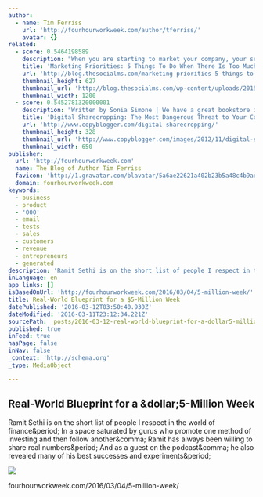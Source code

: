 ```yaml
---
author:
  - name: Tim Ferriss
    url: 'http://fourhourworkweek.com/author/tferriss/'
    avatar: {}
related:
  - score: 0.5464198589
    description: "When you are starting to market your company, your services or yourself on social media or elsewhere, there are many things to learn and even more things you can try. Most of them probably won't work - but you need to try a lot to find some things that do work."
    title: 'Marketing Priorities: 5 Things To Do When There Is Too Much To Do'
    url: 'http://blog.thesocialms.com/marketing-priorities-5-things-to-do-when-there-is-too-much-to-do/'
    thumbnail_height: 627
    thumbnail_url: 'http://blog.thesocialms.com/wp-content/uploads/2015/07/Marketing-Priorities.png'
    thumbnail_width: 1200
  - score: 0.5452781320000001
    description: "Written by Sonia Simone | We have a great bookstore in my town - the kind of place you picture in your mind when you think of a great independent bookshop. It's perfect for browsing, with lots of comfy chairs to relax in. The books are displayed enticingly."
    title: 'Digital Sharecropping: The Most Dangerous Threat to Your Content Marketing Strategy - Copyblogger'
    url: 'http://www.copyblogger.com/digital-sharecropping/'
    thumbnail_height: 328
    thumbnail_url: 'http://www.copyblogger.com/images/2012/11/digital-sharecropping.jpg'
    thumbnail_width: 650
publisher:
  url: 'http://fourhourworkweek.com'
  name: The Blog of Author Tim Ferriss
  favicon: 'http://1.gravatar.com/blavatar/5a6ae22621a402b23b5a48c4b9aea05c?s=16'
  domain: fourhourworkweek.com
keywords:
  - business
  - product
  - '000'
  - email
  - tests
  - sales
  - customers
  - revenue
  - entrepreneurs
  - generated
description: 'Ramit Sethi is on the short list of people I respect in the world of finance. In a space saturated by gurus who promote one method of investing and then follow another, Ramit has always been willing to share real numbers. And as a guest on the podcast, he also revealed many of his best successes and experiments.'
inLanguage: en
app_links: []
isBasedOnUrl: 'http://fourhourworkweek.com/2016/03/04/5-million-week/'
title: Real-World Blueprint for a $5-Million Week
datePublished: '2016-03-12T03:50:40.930Z'
dateModified: '2016-03-11T23:12:34.221Z'
sourcePath: _posts/2016-03-12-real-world-blueprint-for-a-dollar5-million-week.md
published: true
inFeed: true
hasPage: false
inNav: false
_context: 'http://schema.org'
_type: MediaObject

---
```

<article style=""><h1>Real-World Blueprint for a &amp;dollar;5-Million Week</h1><p>Ramit Sethi is on the short list of people I respect in the world of finance&amp;period; In a space saturated by gurus who promote one method of investing and then follow another&amp;comma; Ramit has always been willing to share real numbers&amp;period; And as a guest on the podcast&amp;comma; he also revealed many of his best successes and experiments&amp;period;</p><img src="https://fhww.files.wordpress.com/2016/02/5million-week.png?w=500&amp;h=309" /></article>

fourhourworkweek.com/2016/03/04/5-million-week/